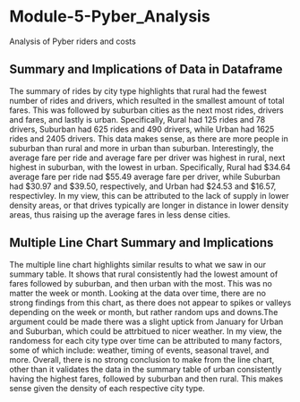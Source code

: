 # Module-5-Pyber_Analysis
Analysis of Pyber riders and costs
## Summary and Implications of Data in Dataframe
The summary of rides by city type highlights that rural had the fewest number of rides and drivers, which resulted in the smallest amount of total fares.  This was followed by suburban cities as the next most rides, drivers and fares, and lastly is urban. Specifically, Rural had 125 rides and 78 drivers, Suburban had 625 rides and 490 drivers, while Urban had 1625 rides and 2405 drivers. This data makes sense, as there are more people in suburban than rural and more in urban than suburban. Interestingly, the average fare per ride and average fare per driver was highest in rural, next highest in suburban, with the lowest in urban. Specifically, Rural had $34.64 average fare per ride nad $55.49 average fare per driver, while Suburban had $30.97 and $39.50, respectively, and Urban had $24.53 and $16.57, respectivley. In my view, this can be attributed to the lack of supply in lower density areas, or that drives typically are longer in distance in lower density areas, thus raising up the average fares in less dense cities.
## Multiple Line Chart Summary and Implications
The multiple line chart highlights similar results to what we saw in our summary table. It shows that rural consistently had the lowest amount of fares followed by suburban, and then urban with the most. This was no matter the week or month. Looking at the data over time, there are no strong findings from this chart, as there does not appear to spikes or valleys depending on the week or month, but rather random ups and downs.The argument could be made there was a slight uptick from January for Urban and Suburban, which could be attrbitued to nicer weather. In my view, the randomess for each city type over time can be attributed to many factors, some of which include: weather, timing of events, seasonal travel, and more. Overall, there is no strong conclusion to make from the line chart, other than it validates the data in the summary table of urban consistently having the highest fares, followed by suburban and then rural. This makes sense given the density of each respective city type.

